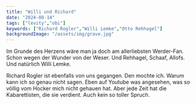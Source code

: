 ```yaml
---
title: "Willi und Richard"
date: "2024-08-14"
tags: ["levity","obi"]
keywords: ["Richard Rogler","Willi Lemke","Otto Rehhagel"]
backgroundImage: "/assets/img/grave.jpg"
---
```

Im Grunde des Herzens wäre man ja doch am allerliebsten Werder-Fan. Schon wegen der Wunder von der Weser. Und Rehhagel, Schaaf, Allofs. Und natürlich Willi Lemke.

Richard Rogler ist ebenfalls von uns gegangen. Den mochte ich. Warum kann ich so genau nicht sagen. Eben auf Youtube was angesehen, was so völlig vom Hocker mich nicht gehauen hat. Aber jede Zeit hat die Kabarettisten, die sie verdient. Auch kein so toller Spruch.